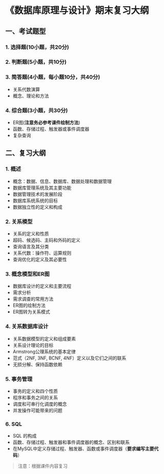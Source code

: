 # 《数据库原理与设计》期末复习大纲

## 一、考试题型

### 1. 选择题(10小题，共20分)

### 2. 判断题(5小题，共10分)

### 3. 简答题(4小题，每小题10分，共40分)
- 关系代数演算
- 概念、理论和方法

### 4. 综合题(3小题，共30分)
- ER图(**注意务必参考课件绘制方法**)
- 函数、存储过程、触发器或事件调度器
- 复杂查询

## 二、复习大纲
### 1. 概述
- 概念：数据、信息、数据库、数据处理和数据管理
- 数据库管理系统及其主要功能
- 数据管理技术的发展阶段
- 数据库系统系统的目标
- 数据独立性的定义和构成

### 2. 关系模型
- 关系的定义和性质
- 超码、候选码、主码和外码的定义
- 查询语言及其分类
- 关系代数：操作符、运算规则
- 查询优化的定义及其必要性

### 3. 概念模型和ER图
- 数据库设计的定义和主要流程
- 需求分析
- 需求调查的常用方法
- ER图的绘制方法
- ER图转为关系模式

### 4. 关系数据库设计
- 关系数据模型的定义和组成要素
- 关系设计理论的目标
- Armstrong公理系统的基本定律
- 范式（2NF, 3NF, BCNF, 4NF）定义以及它们之间的联系
- 无损分解、保持函数依赖

### 5. 事务管理
- 事务的定义和四个性质
- 程序和事务之间的关系
- 调度和可串行化调度的概念
- 并发操作可能带来的问题


### 6. SQL
- SQL 的构成
- 函数、存储过程、触发器和事件调度器的概念、区别和联系
- 在MySQL中定义存储过程、触发器、函数或事件调度器（**要求编写主要代码**）

> 注意：根据课件内容复习
